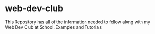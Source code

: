 # web-dev-club
This Repository has all of the information needed to follow along with my Web Dev Club at School. Examples and Tutorials
